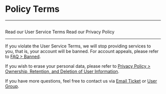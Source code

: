 # Policy Terms

---

<p style="margin-bottom: 2em"></p>

<NCard title="User Service Terms" link="./tos" >
Read our User Service Terms
</NCard>
<NCard title="Privacy Policy" link="./privacy" >
Read our Privacy Policy
</NCard>

---

If you violate the User Service Terms, we will stop providing services to you, that is, your account will be banned. For account appeals, please refer to [FAQ > Banned](/faq/site.md#banned).

If you wish to erase your personal data, please refer to [Privacy Policy > Ownership, Retention, and Deletion of User Information](./privacy.md#ownership-retention-and-deletion-of-user-information).

If you have more questions, feel free to contact us via [Email Ticket](../email.md) or [User Group](../user-group.md).